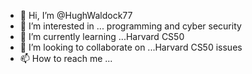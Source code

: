 - 👋 Hi, I’m @HughWaldock77
- 👀 I’m interested in ... programming and cyber security
- 🌱 I’m currently learning ...Harvard CS50  
- 💞️ I’m looking to collaborate on ...Harvard CS50 issues
- 📫 How to reach me ...

<!---
HughWaldock77/HughWaldock77 is a ✨ special ✨ repository because its `README.md` (this file) appears on your GitHub profile.
You can click the Preview link to take a look at your changes.
--->
